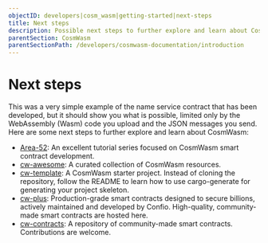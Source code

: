 ```yaml
---
objectID: developers|cosm_wasm|getting-started|next-steps
title: Next steps
description: Possible next steps to further explore and learn about CosmWasm
parentSection: CosmWasm
parentSectionPath: /developers/cosmwasm-documentation/introduction
---
```


# Next steps

This was a very simple example of the name service contract that has been developed, but it should show you what is possible, limited only by the WebAssembly (Wasm) code you upload and the JSON messages you send. Here are some next steps to further explore and learn about CosmWasm:

- <a href="https://area-52.io/" target="_blank">Area-52</a>: An excellent tutorial series focused on CosmWasm smart contract development.
- <a href="https://github.com/InterWasm/cw-awesome" target="_blank">cw-awesome</a>: A curated collection of CosmWasm resources.
- <a href="https://github.com/CosmWasm/cw-template" target="_blank">cw-template</a>: A CosmWasm starter project. Instead of cloning the repository, follow the README to learn how to use cargo-generate for generating your project skeleton.
- <a href="https://github.com/CosmWasm/cw-plus" target="_blank">cw-plus</a>: Production-grade smart contracts designed to secure billions, actively maintained and developed by Confio. High-quality, community-made smart contracts are hosted here.
- <a href="https://github.com/InterWasm/cw-contracts" target="_blank">cw-contracts</a>: A repository of community-made smart contracts. Contributions are welcome.